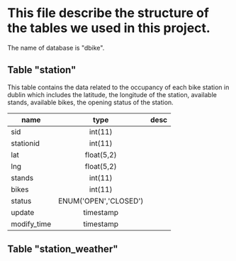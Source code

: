 # This file describe the structure of the tables we used in this project.
The name of database is "dbike".
## Table "station"
This table contains the data related to the occupancy of each bike station in dublin which includes the latitude, the longitude of
 the station, available stands, available bikes, the opening status of the station.  
 
name|type|desc
---|:--:|---:
sid|int(11)|
stationid|int(11)|
lat|float(5,2)|
lng|float(5,2)|
stands|int(11)|
bikes|int(11)|
status|ENUM('OPEN','CLOSED')|
update|timestamp|
modify_time|timestamp| 


## Table "station_weather"
